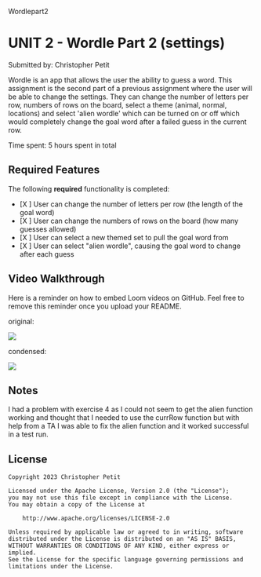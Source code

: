 Wordlepart2
# UNIT 2 - Wordle Part 2 (settings)

Submitted by: Christopher Petit

Wordle is an app that allows the user the ability to guess a word. This assignment is the second part of a previous assignment 
where the user will be able to change the settings. They can change the number of letters per row, numbers of rows on the board,
select a theme (animal, normal, locations) and select 'alien wordle' which can be turned on or off which would completely change the goal word
after a failed guess in the current row.

Time spent: 5 hours spent in total

## Required Features

The following **required** functionality is completed:

- [X ] User can change the number of letters per row (the length of the goal word)
- [X ] User can change the numbers of rows on the board (how many guesses allowed)
- [X ] User can select a new themed set to pull the goal word from
- [X ] User can select "alien wordle", causing the goal word to change after each guess


## Video Walkthrough

Here is a reminder on how to embed Loom videos on GitHub. Feel free to remove this reminder once you upload your README. 

original:
<div>
    <a href="https://www.loom.com/share/120ad02fbc124ab9a9a334b5f38ad61d">
    </a>
    <a href="https://www.loom.com/share/120ad02fbc124ab9a9a334b5f38ad61d">
      <img style="max-width:300px;" src="https://cdn.loom.com/sessions/thumbnails/120ad02fbc124ab9a9a334b5f38ad61d-with-play.gif">
    </a>
  </div>

  
  condensed:
  <div>
    <a href="https://www.loom.com/share/f4db29ff3cc146e887e36bfdba4caf73">
    </a>
    <a href="https://www.loom.com/share/f4db29ff3cc146e887e36bfdba4caf73">
      <img style="max-width:300px;" src="https://cdn.loom.com/sessions/thumbnails/f4db29ff3cc146e887e36bfdba4caf73-with-play.gif">
    </a>
  </div>

## Notes

I had a problem with exercise 4 as I could not seem to get the alien function working and thought that I needed to use 
the currRow function but with help from a TA I was able to fix the alien function and it worked successful in a test run.

## License

    Copyright 2023 Christopher Petit

    Licensed under the Apache License, Version 2.0 (the "License");
    you may not use this file except in compliance with the License.
    You may obtain a copy of the License at

        http://www.apache.org/licenses/LICENSE-2.0

    Unless required by applicable law or agreed to in writing, software
    distributed under the License is distributed on an "AS IS" BASIS,
    WITHOUT WARRANTIES OR CONDITIONS OF ANY KIND, either express or implied.
    See the License for the specific language governing permissions and
    limitations under the License.
